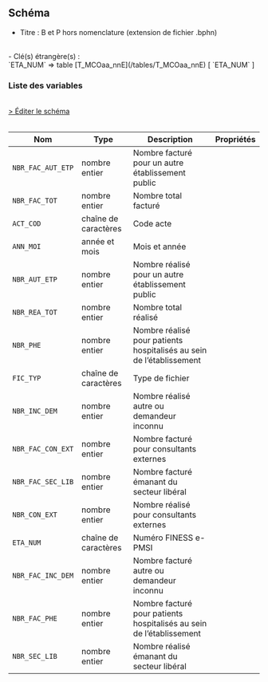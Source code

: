 ## Schéma

- Titre : B et P hors nomenclature (extension de fichier .bphn)
<br />
- Clé(s) étrangère(s) : <br />
`ETA_NUM` => table [T_MCOaa_nnE](/tables/T_MCOaa_nnE) [ `ETA_NUM` ]<br />

### Liste des variables
<br />
<div>
    <a href="https://gitlab.com/healthdatahub/schema-snds/edit/master/schemas/PMSI/PMSI%20MCO/T_MCOaa_nnBPHN.json"  
    arget="_blank" rel="noopener noreferrer">> Éditer le schéma</a>
    <OutboundLink />
</div>
<br />

Nom|Type|Description|Propriétés
-|-|-|-
`NBR_FAC_AUT_ETP`|nombre entier|Nombre facturé pour un autre établissement public||
`NBR_FAC_TOT`|nombre entier|Nombre total facturé||
`ACT_COD`|chaîne de caractères|Code acte||
`ANN_MOI`|année et mois|Mois et année||
`NBR_AUT_ETP`|nombre entier|Nombre réalisé pour un autre établissement public||
`NBR_REA_TOT`|nombre entier|Nombre total réalisé||
`NBR_PHE`|nombre entier|Nombre réalisé pour  patients hospitalisés au sein de l’établissement||
`FIC_TYP`|chaîne de caractères|Type de fichier||
`NBR_INC_DEM`|nombre entier|Nombre réalisé autre ou demandeur inconnu||
`NBR_FAC_CON_EXT`|nombre entier|Nombre facturé pour consultants externes||
`NBR_FAC_SEC_LIB`|nombre entier|Nombre facturé  émanant du secteur libéral||
`NBR_CON_EXT`|nombre entier|Nombre réalisé pour consultants externes||
`ETA_NUM`|chaîne de caractères|Numéro FINESS e-PMSI||
`NBR_FAC_INC_DEM`|nombre entier|Nombre facturé autre ou demandeur inconnu||
`NBR_FAC_PHE`|nombre entier|Nombre facturé pour patients hospitalisés au sein de l’établissement||
`NBR_SEC_LIB`|nombre entier|Nombre réalisé émanant du secteur libéral||


